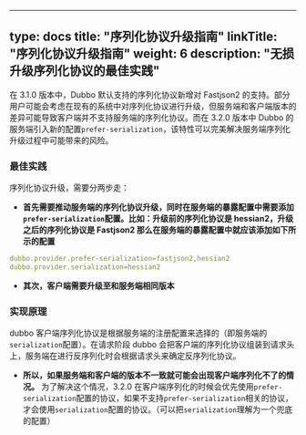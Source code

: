  ---
type: docs
title: "序列化协议升级指南"
linkTitle: "序列化协议升级指南"
weight: 6
description: "无损升级序列化协议的最佳实践"
---
在 3.1.0 版本中，Dubbo 默认支持的序列化协议新增对 Fastjson2 的支持。部分用户可能会考虑在现有的系统中对序列化协议进行升级，但服务端和客户端版本的差异可能导致客户端并不支持服务端的序列化协议。而在 3.2.0 版本中 Dubbo 的服务端引入新的配置`prefer-serialization`，该特性可以完美解决服务端序列化升级过程中可能带来的风险。


### 最佳实践

序列化协议升级，需要分两步走：

* **首先需要推动服务端的序列化协议升级，同时在服务端的暴露配置中需要添加`prefer-serialization`配置。比如：升级前的序列化协议是 hessian2，升级之后的序列化协议是 Fastjson2 那么在服务端的暴露配置中就应该添加如下所示的配置**

```yaml
dubbo.provider.prefer-serialization=fastjson2,hessian2
dubbo.provider.serialization=hessian2
```
* **其次，客户端需要升级至和服务端相同版本**

### 实现原理

dubbo 客户端序列化协议是根据服务端的注册配置来选择的（即服务端的`serialization`配置）。在请求阶段 dubbo 会把客户端的序列化协议组装到请求头上，服务端在进行反序列化时会根据请求头来确定反序列化协议。
- **所以，如果服务端和客户端的版本不一致就可能会出现客户端序列化不了的情况。** 为了解决这个情况，3.2.0 在客户端序列化的时候会优先使用`prefer-serialization`配置的协议，如果不支持`prefer-serialization`相关的协议，才会使用`serialization`配置的协议。（可以把`serialization`理解为一个兜底的配置）

